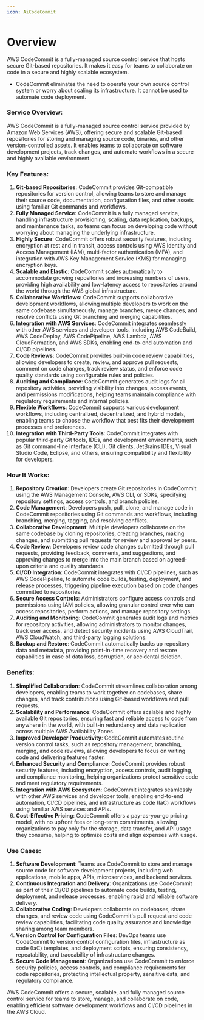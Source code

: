 ```yaml
---
icon: AiCodeCommit
---
```

# Overview
AWS CodeCommit is a fully-managed source control service that hosts secure Git-based repositories. It makes it easy for teams to collaborate on code in a secure and highly scalable ecosystem.
- CodeCommit eliminates the need to operate your own source control system or worry about scaling its infrastructure. It cannot be used to automate code deployment.

### Service Overview:

AWS CodeCommit is a fully-managed source control service provided by Amazon Web Services (AWS), offering secure and scalable Git-based repositories for storing and managing source code, binaries, and other version-controlled assets. It enables teams to collaborate on software development projects, track changes, and automate workflows in a secure and highly available environment.

### Key Features:

1. **Git-based Repositories**: CodeCommit provides Git-compatible repositories for version control, allowing teams to store and manage their source code, documentation, configuration files, and other assets using familiar Git commands and workflows.
2. **Fully Managed Service**: CodeCommit is a fully managed service, handling infrastructure provisioning, scaling, data replication, backups, and maintenance tasks, so teams can focus on developing code without worrying about managing the underlying infrastructure.
3. **Highly Secure**: CodeCommit offers robust security features, including encryption at rest and in transit, access controls using AWS Identity and Access Management (IAM), multi-factor authentication (MFA), and integration with AWS Key Management Service (KMS) for managing encryption keys.
4. **Scalable and Elastic**: CodeCommit scales automatically to accommodate growing repositories and increasing numbers of users, providing high availability and low-latency access to repositories around the world through the AWS global infrastructure.
5. **Collaborative Workflows**: CodeCommit supports collaborative development workflows, allowing multiple developers to work on the same codebase simultaneously, manage branches, merge changes, and resolve conflicts using Git branching and merging capabilities.
6. **Integration with AWS Services**: CodeCommit integrates seamlessly with other AWS services and developer tools, including AWS CodeBuild, AWS CodeDeploy, AWS CodePipeline, AWS Lambda, AWS CloudFormation, and AWS SDKs, enabling end-to-end automation and CI/CD pipelines.
7. **Code Reviews**: CodeCommit provides built-in code review capabilities, allowing developers to create, review, and approve pull requests, comment on code changes, track review status, and enforce code quality standards using configurable rules and policies.
8. **Auditing and Compliance**: CodeCommit generates audit logs for all repository activities, providing visibility into changes, access events, and permissions modifications, helping teams maintain compliance with regulatory requirements and internal policies.
9. **Flexible Workflows**: CodeCommit supports various development workflows, including centralized, decentralized, and hybrid models, enabling teams to choose the workflow that best fits their development processes and preferences.
10. **Integration with Third-Party Tools**: CodeCommit integrates with popular third-party Git tools, IDEs, and development environments, such as Git command-line interface (CLI), Git clients, JetBrains IDEs, Visual Studio Code, Eclipse, and others, ensuring compatibility and flexibility for developers.

### How It Works:

1. **Repository Creation**: Developers create Git repositories in CodeCommit using the AWS Management Console, AWS CLI, or SDKs, specifying repository settings, access controls, and branch policies.
2. **Code Management**: Developers push, pull, clone, and manage code in CodeCommit repositories using Git commands and workflows, including branching, merging, tagging, and resolving conflicts.
3. **Collaborative Development**: Multiple developers collaborate on the same codebase by cloning repositories, creating branches, making changes, and submitting pull requests for review and approval by peers.
4. **Code Review**: Developers review code changes submitted through pull requests, providing feedback, comments, and suggestions, and approving changes to merge into the main branch based on agreed-upon criteria and quality standards.
5. **CI/CD Integration**: CodeCommit integrates with CI/CD pipelines, such as AWS CodePipeline, to automate code builds, testing, deployment, and release processes, triggering pipeline execution based on code changes committed to repositories.
6. **Secure Access Controls**: Administrators configure access controls and permissions using IAM policies, allowing granular control over who can access repositories, perform actions, and manage repository settings.
7. **Auditing and Monitoring**: CodeCommit generates audit logs and metrics for repository activities, allowing administrators to monitor changes, track user access, and detect security incidents using AWS CloudTrail, AWS CloudWatch, and third-party logging solutions.
8. **Backup and Restore**: CodeCommit automatically backs up repository data and metadata, providing point-in-time recovery and restore capabilities in case of data loss, corruption, or accidental deletion.

### Benefits:

1. **Simplified Collaboration**: CodeCommit streamlines collaboration among developers, enabling teams to work together on codebases, share changes, and track contributions using Git-based workflows and pull requests.
2. **Scalability and Performance**: CodeCommit offers scalable and highly available Git repositories, ensuring fast and reliable access to code from anywhere in the world, with built-in redundancy and data replication across multiple AWS Availability Zones.
3. **Improved Developer Productivity**: CodeCommit automates routine version control tasks, such as repository management, branching, merging, and code reviews, allowing developers to focus on writing code and delivering features faster.
4. **Enhanced Security and Compliance**: CodeCommit provides robust security features, including encryption, access controls, audit logging, and compliance monitoring, helping organizations protect sensitive code and meet regulatory requirements.
5. **Integration with AWS Ecosystem**: CodeCommit integrates seamlessly with other AWS services and developer tools, enabling end-to-end automation, CI/CD pipelines, and infrastructure as code (IaC) workflows using familiar AWS services and APIs.
6. **Cost-Effective Pricing**: CodeCommit offers a pay-as-you-go pricing model, with no upfront fees or long-term commitments, allowing organizations to pay only for the storage, data transfer, and API usage they consume, helping to optimize costs and align expenses with usage.

### Use Cases:

1. **Software Development**: Teams use CodeCommit to store and manage source code for software development projects, including web applications, mobile apps, APIs, microservices, and backend services.
2. **Continuous Integration and Delivery**: Organizations use CodeCommit as part of their CI/CD pipelines to automate code builds, testing, deployment, and release processes, enabling rapid and reliable software delivery.
3. **Collaborative Coding**: Developers collaborate on codebases, share changes, and review code using CodeCommit's pull request and code review capabilities, facilitating code quality assurance and knowledge sharing among team members.
4. **Version Control for Configuration Files**: DevOps teams use CodeCommit to version control configuration files, infrastructure as code (IaC) templates, and deployment scripts, ensuring consistency, repeatability, and traceability of infrastructure changes.
5. **Secure Code Management**: Organizations use CodeCommit to enforce security policies, access controls, and compliance requirements for code repositories, protecting intellectual property, sensitive data, and regulatory compliance.

AWS CodeCommit offers a secure, scalable, and fully managed source control service for teams to store, manage, and collaborate on code, enabling efficient software development workflows and CI/CD pipelines in the AWS Cloud.